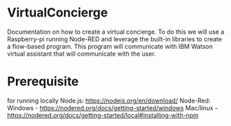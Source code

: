 # VirtualConcierge
Documentation on how to create a virtual concierge. To do this we will use a Raspberry-pi running Node-RED and leverage the built-in libraries to create a flow-based program. This program will communicate with IBM Watson virtual assistant that will communicate with the user.

# Prerequisite
for running locally
Node.js: https://nodejs.org/en/download/
Node-Red: Windows - https://nodered.org/docs/getting-started/windows
          Mac/linux - https://nodered.org/docs/getting-started/local#installing-with-npm
